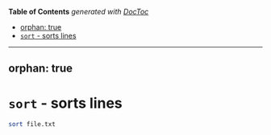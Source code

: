 <!-- START doctoc generated TOC please keep comment here to allow auto update -->
<!-- DON'T EDIT THIS SECTION, INSTEAD RE-RUN doctoc TO UPDATE -->
**Table of Contents**  *generated with [DocToc](https://github.com/thlorenz/doctoc)*

  - [orphan: true](#orphan-true)
- [`sort` - sorts lines](#sort---sorts-lines)

<!-- END doctoc generated TOC please keep comment here to allow auto update -->

---
orphan: true
---

# `sort` - sorts lines

```bash
sort file.txt
```

